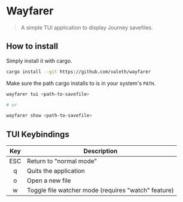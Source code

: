 # Wayfarer
> A simple TUI application to display Journey savefiles.


## How to install

Simply install it with cargo.

```sh
cargo install --git https://github.com/valeth/wayfarer
```

Make sure the path cargo installs to is in your system's `PATH`.

```sh
wayfarer tui <path-to-savefile>

# or

wayfarer show <path-to-savefile>
```


## TUI Keybindings

| Key | Description                                         |
|:---:| --------------------------------------------------- |
| ESC | Return to "normal mode"                             |
| q   | Quits the application                               |
| o   | Open a new file                                     |
| w   | Toggle file watcher mode (requires "watch" feature) |
